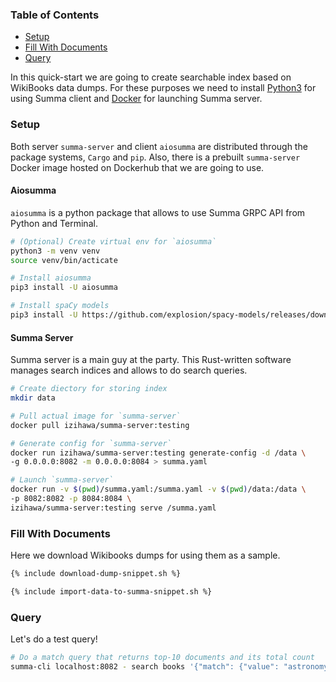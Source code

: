 ### Table of Contents
- [Setup](#setup)
- [Fill With Documents](#fill)
- [Query](#query)

In this quick-start we are going to create searchable index based on WikiBooks data dumps. For these purposes we need to
install [Python3](https://www.python.org/downloads/) for using Summa client and [Docker](https://www.docker.com/) for launching Summa server.

### Setup <a name="setup"></a>
Both server `summa-server` and client `aiosumma` are distributed through the package systems, `Cargo` and `pip`.
Also, there is a prebuilt `summa-server` Docker image hosted on Dockerhub that we are going to use.

#### Aiosumma
`aiosumma` is a python package that allows to use Summa GRPC API from Python and Terminal.

```bash
# (Optional) Create virtual env for `aiosumma`
python3 -m venv venv
source venv/bin/acticate

# Install aiosumma
pip3 install -U aiosumma

# Install spaCy models
pip3 install -U https://github.com/explosion/spacy-models/releases/download/en_core_web_sm-3.3.0/en_core_web_sm-3.3.0-py3-none-any.whl
```

#### Summa Server
Summa server is a main guy at the party. This Rust-written software manages search indices and allows to do search queries.

```bash
# Create diectory for storing index
mkdir data

# Pull actual image for `summa-server`
docker pull izihawa/summa-server:testing

# Generate config for `summa-server`
docker run izihawa/summa-server:testing generate-config -d /data \
-g 0.0.0.0:8082 -m 0.0.0.0:8084 > summa.yaml

# Launch `summa-server`
docker run -v $(pwd)/summa.yaml:/summa.yaml -v $(pwd)/data:/data \
-p 8082:8082 -p 8084:8084 \
izihawa/summa-server:testing serve /summa.yaml
```

### Fill With Documents <a name="fill"></a>
Here we download Wikibooks dumps for using them as a sample.

```bash
{% include download-dump-snippet.sh %}

{% include import-data-to-summa-snippet.sh %}
```
### Query <a name="query"></a>
Let's do a test query!

```bash
# Do a match query that returns top-10 documents and its total count
summa-cli localhost:8082 - search books '{"match": {"value": "astronomy"}}' '[{"top_docs": {"limit": 10}}, {"count": {}}]'
```
